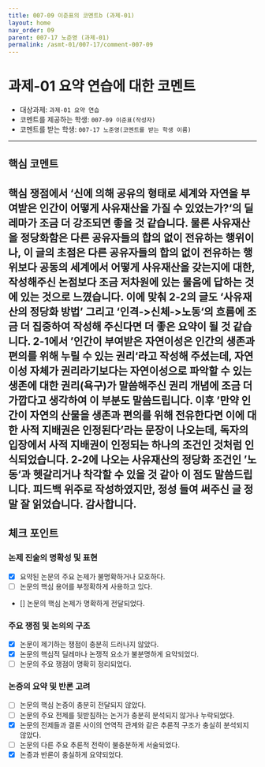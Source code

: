 ```yaml
---
title: 007-09 이준표의 코멘트b (과제-01) 
layout: home
nav_order: 09
parent: 007-17 노준영 (과제-01)
permalink: /asmt-01/007-17/comment-007-09
---
```


# 과제-01 요약 연습에 대한 코멘트

- 대상과제: `과제-01 요약 연습`
- 코멘트를 제공하는 학생: `007-09 이준표(작성자)` 
- 코멘트를 받는 학생: `007-17 노준영(코멘트를 받는 학생 이름)` 

---

## 핵심 코멘트

 핵심 쟁점에서 ‘신에 의해 공유의 형태로 세계와 자연을 부여받은 인간이 어떻게 사유재산을 가질 수 있었는가?‘의 딜레마가 조금 더 강조되면 좋을 것 같습니다. 물론 사유재산을 정당화함은 다른 공유자들의 합의 없이 전유하는 행위이나, 이 글의 초점은 다른 공유자들의 합의 없이 전유하는 행위보다 공동의 세계에서 어떻게 사유재산을 갖는지에 대한, 작성해주신 논점보다 조금 저차원에 있는 물음에 답하는 것에 있는 것으로 느꼈습니다. 이에 맞춰 2-2의 글도 ‘사유재산의 정당화 방법’ 그리고 ‘인격->신체->노동‘의 흐름에 조금 더 집중하여 작성해 주신다면 더 좋은 요약이 될 것 같습니다.
 2-1에서 ’인간이 부여받은 자연이성은 인간의 생존과 편의를 위해 누릴 수 있는 권리‘라고 작성해 주셨는데, 자연이성 자체가 권리라기보다는 자연이성으로 파악할 수 있는 생존에 대한 권리(욕구)가 말씀해주신 권리 개념에 조금 더 가깝다고 생각하여 이 부분도 말씀드립니다. 이후 ’만약 인간이 자연의 산물을 생존과 편의를 위해 전유한다면 이에 대한 사적 지배권은 인정된다’라는 문장이 나오는데, 독자의 입장에서 사적 지배권이 인정되는 하나의 조건인 것처럼 인식되었습니다. 2-2에 나오는 사유재산의 정당화 조건인 ’노동‘과 헷갈리거나 착각할 수 있을 것 같아 이 점도 말씀드립니다.
 피드백 위주로 작성하였지만, 정성 들여 써주신 글 정말 잘 읽었습니다. 감사합니다.
---

## 체크 포인트

### 논제 진술의 명확성 및 표현  
- [x] 요약된 논문의 주요 논제가 불명확하거나 모호하다.  
- [ ] 논문의 핵심 용어를 부정확하게 사용하고 있다.  
- [] 논문의 핵심 논제가 명확하게 전달되었다.  

### 주요 쟁점 및 논의의 구조  
- [x] 논문이 제기하는 쟁점이 충분히 드러나지 않았다.  
- [x] 논문의 핵심적 딜레마나 논쟁적 요소가 불분명하게 요약되었다.  
- [ ] 논문의 주요 쟁점이 명확히 정리되었다.  

### 논증의 요약 및 반론 고려  
- [ ] 논문의 핵심 논증이 충분히 전달되지 않았다.  
- [ ] 논문의 주요 전제를 뒷받침하는 논거가 충분히 분석되지 않거나 누락되었다.  
- [x] 논문의 전제들과 결론 사이의 연역적 관계와 같은 추론적 구조가 충실히 분석되지 않았다.  
- [ ] 논문의 다른 주요 추론적 전략이 불충분하게 서술되었다.
- [x] 논증과 반론이 충실하게 요약되었다. 